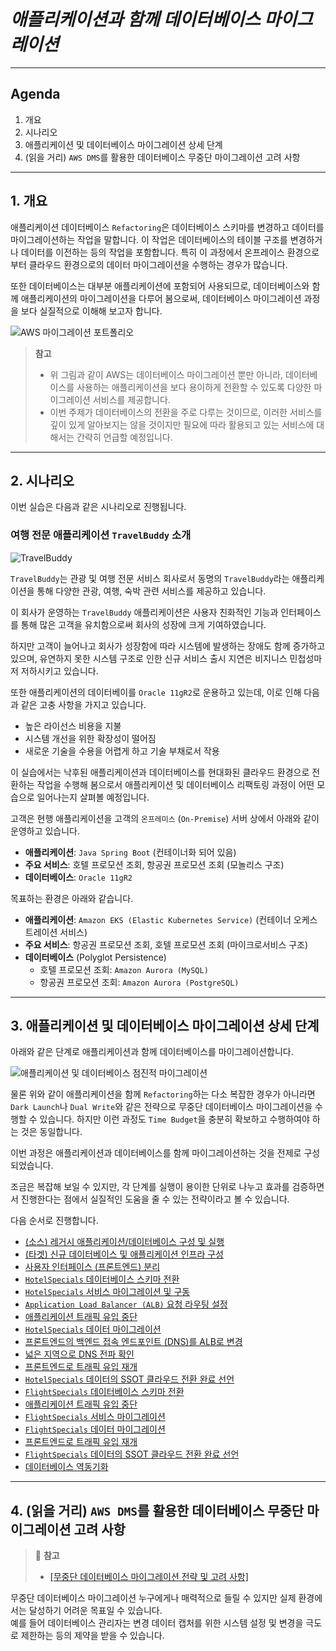 # ***애플리케이션과 함께 데이터베이스 마이그레이션***

---

## **Agenda**
1. 개요
2. 시나리오
3. 애플리케이션 및 데이터베이스 마이그레이션 상세 단계
4. (읽을 거리) `AWS DMS`를 활용한 데이터베이스 무중단 마이그레이션 고려 사항

---

## **1. 개요**

애플리케이션 데이터베이스 `Refactoring`은 데이터베이스 스키마를 변경하고 데이터를 마이그레이션하는 작업을 말합니다. 이 작업은 데이터베이스의 테이블 구조를 변경하거나 데이터를 이전하는 등의 작업을 포함합니다. 특히 이 과정에서 온프레이스 환경으로부터 클라우드 환경으로의 데이터 마이그레이션을 수행하는 경우가 많습니다.

또한 데이터베이스는 대부분 애플리케이션에 포함되어 사용되므로, 데이터베이스와 함께 애플리케이션의 마이그레이션을 다루어 봄으로써, 데이터베이스 마이그레이션 과정을 보다 실질적으로 이해해 보고자 합니다.

![AWS 마이그레이션 포트폴리오](../../images/aws-migration-portfolios.png)

> **참고**<br>
> * 위 그림과 같이 AWS는 데이터베이스 마이그레이션 뿐만 아니라, 데이터베이스를 사용하는 애플리케이션을 보다 용이하게 전환할 수 있도록 다양한 마이그레이션 서비스를 제공합니다.
> * 이번 주제가 데이터베이스의 전환을 주로 다루는 것이므로, 이러한 서비스를 깊이 있게 알아보지는 않을 것이지만 필요에 따라 활용되고 있는 서비스에 대해서는 간략히 언급할 예정입니다.

---

## **2. 시나리오**

이번 실습은 다음과 같은 시나리오로 진행됩니다.

### **여행 전문 애플리케이션 ```TravelBuddy``` 소개**

![`TravelBuddy`](../../images/travelbuddy.png)

`TravelBuddy`는 관광 및 여행 전문 서비스 회사로서 동명의 `TravelBuddy`라는 애플리케이션을 통해 다양한 관광, 여행, 숙박 관련 서비스를 제공하고 있습니다.<br>

이 회사가 운영하는 `TravelBuddy` 애플리케이션은 사용자 친화적인 기능과 인터페이스를 통해 많은 고객을 유치함으로써 회사의 성장에 크게 기여하였습니다.

하지만 고객이 늘어나고 회사가 성장함에 따라 시스템에 발생하는 장애도 함께 증가하고 있으며, 유연하지 못한 시스템 구조로 인한 신규 서비스 출시 지연은 비지니스 민첩성마저 저하시키고 있습니다.

또한 애플리케이션의 데이터베이를 `Oracle 11gR2`로 운용하고 있는데, 이로 인해 다음과 같은 고충 사항을 가지고 있습니다.
* 높은 라이선스 비용을 지불
* 시스템 개선을 위한 확장성이 떨어짐
* 새로운 기술을 수용을 어렵게 하고 기술 부채로서 작용

이 실습에서는 낙후된 애플리케이션과 데이터베이스를 현대화된 클라우드 환경으로 전환하는 작업을 수행해 봄으로서 애플리케이션 및 데이터베이스 리팩토링 과정이 어떤 모습으로 일어나는지 살펴볼 예정입니다.<br>

고객은 현행 애플리케이션을 고객의 `온프레미스` (`On-Premise`) 서버 상에서 아래와 같이 운영하고 있습니다.
* **애플리케이션**: `Java Spring Boot` (컨테이너화 되어 있음)
* **주요 서비스**: 호텔 프로모션 조회, 항공권 프로모션 조회 (모놀리스 구조)
* **데이터베이스**: `Oracle 11gR2`

목표하는 환경은 아래와 같습니다.
* **애플리케이션**: `Amazon EKS (Elastic Kubernetes Service)` (컨테이너 오케스트레이션 서비스)
* **주요 서비스**: 항공권 프로모션 조회, 호텔 프로모션 조회 (마이크로서비스 구조)
* **데이터베이스** (Polyglot Persistence)
  * 호텔 프로모션 조회: `Amazon Aurora (MySQL)` 
  * 항공권 프로모션 조회: `Amazon Aurora (PostgreSQL)` 

---

## **3. 애플리케이션 및 데이터베이스 마이그레이션 상세 단계**

아래와 같은 단계로 애플리케이션과 함께 데이터베이스를 마이그레이션합니다.

![애플리케이션 및 데이터베이스 점진적 마이그레이션](../../images/travelbuddy/Incremental-Migration-of-Application-Database.png)

물론 위와 같이 애플리케이션을 함께 `Refactoring`하는 다소 복잡한 경우가 아니라면 `Dark Launch`나 `Dual Write`와 같은 전략으로 무중단 데이터베이스 마이그레이션을 수행할 수 있습니다. 하지만 이런 과정도 `Time Budget`을 충분히 확보하고 수행하여야 하는 것은 동일합니다.

이번 과정은 애플리케이션과 데이터베이스를 함께 마이그레이션하는 것을 전제로 구성되었습니다.

조금은 복잡해 보일 수 있지만, 각 단계를 실행이 용이한 단위로 나누고 효과를 검증하면서 진행한다는 점에서 실질적인 도움을 줄 수 있는 전략이라고 볼 수 있습니다.

다음 순서로 진행합니다.
* [(소스) 레거시 애플리케이션/데이터베이스 구성 및 실행](./Configure-and-Launch-Legacy-Application-and-Database.md)
* [(타겟) 신규 데이터베이스 및 애플리케이션 인프라 구성](./Configure-New-Database-and-Application-Infrastructure.md)
* [사용자 인터페이스 (프론트엔드) 분리](./Separate-Frontend.md)
* [```HotelSpecials``` 데이터베이스 스키마 전환](./Convert-HotelSpecials-Database-Schema.md)
* [```HotelSpecials``` 서비스 마이그레이션 및 구동](./Migrate-HotelSpecials-Service.md)
* [```Application Load Balancer (ALB)``` 요청 라우팅 설정](./Configure-ALB-Request-Routing.md)
* [애플리케이션 트래픽 유입 중단](./Stop-Application-Traffic-Inflow.md)
* [```HotelSpecials``` 데이터 마이그레이션](./Migrate-HotelSpecials-Data.md)
* [프론트엔드의 백엔드 접속 엔드포인트 (DNS)를 ALB로 변경](./Change-Frontend-Backend-ALB.md)
* [넓은 지역으로 DNS 전파 확인](./Check-DNS-Propagation.md)
* [프론트엔드로 트래픽 유입 재개](./Resume-Frontend-Traffic.md)
* [```HotelSpecials``` 데이터의 SSOT 클라우드 전환 완료 선언](./Declare-HotelSpecials-SSOT-Cloud-Transition-Complete.md)
* [```FlightSpecials``` 데이터베이스 스키마 전환](./Convert-FlightSpecials-Database-Schema.md)
* [애플리케이션 트래픽 유입 중단](./Stop-Application-Traffic-Inflow.md)
* [```FlightSpecials``` 서비스 마이그레이션](./Migrate-FlightSpecials-Service.md)
* [```FlightSpecials``` 데이터 마이그레이션](./Migrate-FlightSpecials-Data.md)
* [프론트엔드로 트래픽 유입 재개](./Resume-Frontend-Traffic.md)
* [```FlightSpecials``` 데이터의 SSOT 클라우드 전환 완료 선언](./Declare-FlightSpecials-SSOT-Cloud-Transition-Complete.md)
* [데이터베이스 역동기화](./Database-Reverse-Synchronization.md)

---

## **4. (읽을 거리) `AWS DMS`를 활용한 데이터베이스 무중단 마이그레이션 고려 사항**

> 📕 **참고**<br>
> * [[무중단 데이터베이스 마이그레이션 전략 및 고려 사항]](./Zero-Downtime-Migration-Strategy.md)

무중단 데이터베이스 마이그레이션 누구에게나 매력적으로 들릴 수 있지만 실제 환경에서는 달성하기 어려운 목표일 수 있습니다.<br>
예를 들어 데이터베이스 관리자는 변경 데이터 캡처를 위한 시스템 설정 및 변경을 극도로 제한하는 등의 제약을 받을 수 있습니다.<br>


